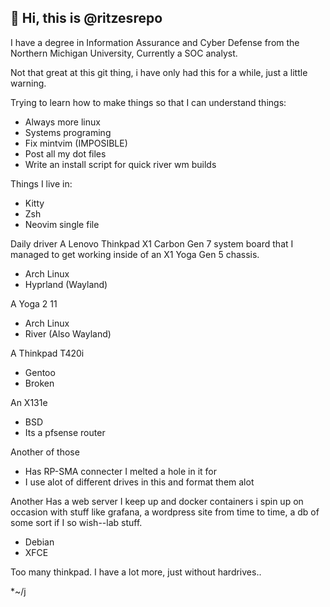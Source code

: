 ## 👋 Hi, this is @ritzesrepo
I have a degree in Information Assurance and Cyber Defense from the Northern Michigan University, Currently a SOC analyst.

Not that great at this git thing, i have only had this for a while, just a little warning. 

Trying to learn how to make things so that I can understand things:
- Always more linux
- Systems programing
- Fix mintvim (IMPOSIBLE)
- Post all my dot files
- Write an install script for quick river wm builds

Things I live in:
- Kitty 
- Zsh
- Neovim single file

Daily driver
A Lenovo Thinkpad X1 Carbon Gen 7 system board that I managed to get working inside of an X1 Yoga Gen 5 chassis.
- Arch Linux
- Hyprland (Wayland)

A Yoga 2 11
- Arch Linux
- River (Also Wayland)

A Thinkpad T420i 
- Gentoo
- Broken

An X131e
- BSD
- Its a pfsense router

Another of those
- Has RP-SMA connecter I melted a hole in it for
- I use alot of different drives in this and format them alot
  
Another
Has a web server I keep up and docker containers i spin up on occasion with stuff like grafana, a wordpress site from time to time, a db of some sort if I so wish--lab stuff.
- Debian
- XFCE

Too many thinkpad. I have a lot more, just without hardrives..

*~/j
